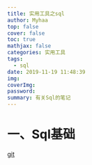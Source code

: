```yaml
---
title: 实用工具之sql
author: Myhaa
top: false
cover: false
toc: true
mathjax: false
categories: 实用工具
tags:
  - sql
date: 2019-11-19 11:48:39
img:
coverImg:
password:
summary: 有关Sql的笔记
---
```


# 一、Sql基础

[git](llljl.md)


